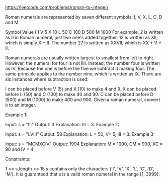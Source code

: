 https://leetcode.com/problems/roman-to-integer/

Roman numerals are represented by seven different symbols: I, V, X, L, C, D and M.

Symbol Value
I 1
V 5
X 10
L 50
C 100
D 500
M 1000
For example, 2 is written as II in Roman numeral, just two one's added together. 12 is written as XII, which is simply X + II. The number 27 is written as XXVII, which is XX + V + II.

Roman numerals are usually written largest to smallest from left to right. However, the numeral for four is not IIII. Instead, the number four is written as IV. Because the one is before the five we subtract it making four. The same principle applies to the number nine, which is written as IX. There are six instances where subtraction is used:

I can be placed before V (5) and X (10) to make 4 and 9.
X can be placed before L (50) and C (100) to make 40 and 90.
C can be placed before D (500) and M (1000) to make 400 and 900.
Given a roman numeral, convert it to an integer.

Example 1:

Input: s = "III"
Output: 3
Explanation: III = 3.
Example 2:

Input: s = "LVIII"
Output: 58
Explanation: L = 50, V= 5, III = 3.
Example 3:

Input: s = "MCMXCIV"
Output: 1994
Explanation: M = 1000, CM = 900, XC = 90 and IV = 4.

Constraints:

1 <= s.length <= 15
s contains only the characters ('I', 'V', 'X', 'L', 'C', 'D', 'M').
It is guaranteed that s is a valid roman numeral in the range [1, 3999].
